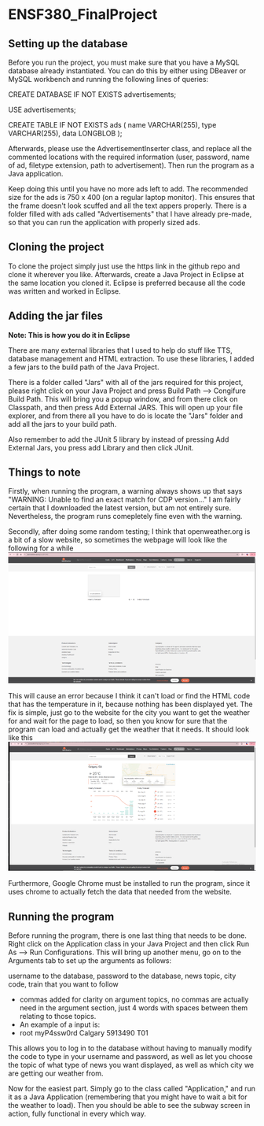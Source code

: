 # ENSF380_FinalProject

## Setting up the database

Before you run the project, you must make sure that you have a MySQL database already instantiated.
You can do this by either using DBeaver or MySQL workbench and running the following lines of queries:

CREATE DATABASE IF NOT EXISTS advertisements;

USE advertisements;

CREATE TABLE IF NOT EXISTS ads (
    name VARCHAR(255),
    type VARCHAR(255),
    data LONGBLOB
);

Afterwards, please use the AdvertisementInserter class, and replace all the commented locations with
the required information (user, password, name of ad, filetype extension, path to advertisement). Then run the program as a Java application.

Keep doing this until you have no more ads left to add. The recommended size for the ads is 750 x 400 (on a regular laptop monitor). This ensures that the frame doesn't look scuffed and all the text appers properly. There is a folder filled with ads called "Advertisements" that I have already pre-made, so that you can run the application with properly sized ads.

## Cloning the project

To clone the project simply just use the https link in the github repo and clone it wherever you like. Afterwards, create a Java Project in Eclipse at the same location you cloned it. Eclipse is preferred because all the code was written and worked in Eclipse. 

## Adding the jar files

**Note: This is how you do it in Eclipse**

There are many external libraries that I used to help do stuff like TTS, database management and HTML extraction. To use these libraries, I added a few jars to the build path of the Java Project. 

There is a folder called "Jars" with all of the jars required for this project, please right click on your Java Project and press Build Path --> Congifure Build Path. This will bring you a popup window, and from there click on Classpath, and then press Add External JARS. This will open up your file explorer, and from there all you have to do is locate the "Jars" folder and add all the jars to your build path.

Also remember to add the JUnit 5 library by instead of pressing Add External Jars, you press add Library and then click JUnit.

## Things to note

Firstly, when running the program, a warning always shows up that says
"WARNING: Unable to find an exact match for CDP version..."
I am fairly certain that I downloaded the latest version, but am not entirely sure. Nevertheless, the program runs comepletely fine even with the warning.

Secondly, after doing some random testing; I think that openweather.org is a bit of a slow website, so sometimes the webpage will look like the following for a while ![alt text](image.png)

This will cause an error because I think it can't load or find the HTML code that has the temperature in it, because nothing has been displayed yet. The fix is simple, just go to the website for the city you want to get the weather for and wait for the page to load, so then you know for sure that the program can load and actually get the weather that it needs. It should look like this ![alt text](image-2.png)

Furthermore, Google Chrome must be installed to run the program, since it uses chrome to actually fetch the data that needed from the website.

## Running the program

Before running the program, there is one last thing that needs to be done. Right click on the Application class in your Java Project and then click Run As --> Run Configurations. This will bring up another menu, go on to the Arguments tab to set up the arguments as follows:

username to the database, password to the database, news topic, city code, train that you want to follow

* commas added for clarity on argument topics, no commas are actually need in the argument section, just 4 words with spaces between them relating to those topics.
* An example of a input is:
* root myP4ssw0rd Calgary 5913490 T01

This allows you to log in to the database without having to manually modify the code to type in your username and password, as well as let you choose the topic of what type of news you want displayed, as well as which city we are getting our weather from.

Now for the easiest part. Simply go to the class called "Application," and run it as a Java Application (remembering that you might have to wait a bit for the weather to load). Then you should be able to see the subway screen in action, fully functional in every which way.
